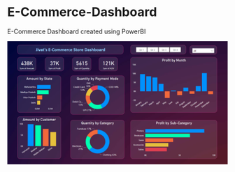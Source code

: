 # E-Commerce-Dashboard
E-Commerce Dashboard created using PowerBI

![logo](https://github.com/sHadowSparK-X/E-Commerce-Dashboard/blob/main/DashBoard.png)
